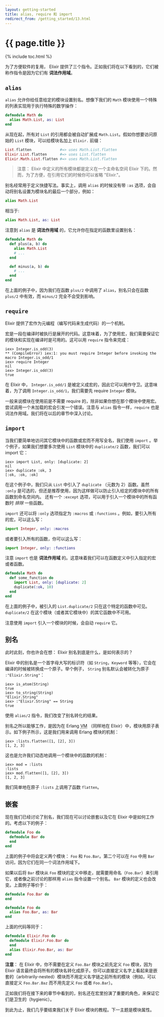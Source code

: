 ```yaml
---
layout: getting-started
title: alias, require 和 import
redirect_from: /getting_started/13.html
---
```


# {{ page.title }}

{% include toc.html %}

为了方便软件的复用， Elixir 提供了三个指令。正如我们将在以下看到的，它们被称作指令是因为它们有 **词法作用域**。

## `alias`

`alias` 允许你给任意给定的模块设置别名。想像下我们的 `Math` 模块使用一个特殊的列表实现用于执行特殊的数学操作：

```elixir
defmodule Math do
  alias Math.List, as: List
end
```

从现在起，所有对 `List` 的引用都会被自动扩展成 `Math.List`。假如你想要访问原始的 `List` 模块，可以给模块名加上 `Elixir.` 前缀：

```elixir
List.flatten             #=> uses Math.List.flatten
Elixir.List.flatten      #=> uses List.flatten
Elixir.Math.List.flatten #=> uses Math.List.flatten
```

> 注意： Elixir 中定义的所有模块都是定义在一个主命名空间 Elixir 下的。然而，为了方便，在引用它们的时候你可以省略 "Elixir."。

别名经常用于定义快捷写法。事实上，调用 `alias` 的时候没有带 `:as` 选项，会自动将别名设置为模块名的最后一个部分，例如：

```elixir
alias Math.List
```

相当于:

```elixir
alias Math.List, as: List
```

注意到 `alias` 是 **词法作用域** 的，它允许你在指定的函数里设置别名：

```elixir
defmodule Math do
  def plus(a, b) do
    alias Math.List
    # ...
  end

  def minus(a, b) do
    # ...
  end
end
```

在上面的例子中，因为我们在函数 `plus/2` 中调用了 `alias`，别名只会在函数 `plus/2` 中有效，而 `minus/2` 完全不会受到影响。

## `require`

Elixir 提供了宏作为元编程（编写代码来生成代码）的一个机制。

宏是一段在编译时被执行是展开的代码。这意味着，为了使用宏，我们需要保证它的模块和实现在编译时是可用的。这可以用 `require` 指令来完成：

```iex
iex> Integer.is_odd(3)
** (CompileError) iex:1: you must require Integer before invoking the macro Integer.is_odd/1
iex> require Integer
nil
iex> Integer.is_odd(3)
true
```

在 Elixir 中， `Integer.is_odd/1` 是被定义成宏的，因此它可以用作守卫。这意味着，为了调用 `Integer.is_odd/1`，我们需要先 require `Integer` 模块。

一般来说模块在使用前是不需要 require 的，除非如果你想在那个模块中使用宏。尝试调用一个未加载的宏会引发一个错误。注意与 `alias` 指令一样，`require` 也是词法作用域。我们将在以后的章节中深入讨论。

## `import`

当我们要简单地访问其它模块中的函数或宏而不用写全名，我们使用 `import` 。举个例子，如果我们想要多次使用 `List` 模块中的 `duplicate/2` 函数，我们可以 import 它：

```iex
iex> import List, only: [duplicate: 2]
nil
iex> duplicate :ok, 3
[:ok, :ok, :ok]
```

在这个例子中，我们只从 `List` 中引入了 `duplicate` （元数为 2）函数。虽然 `:only` 是可选的，但还是推荐使用，因为这样做可以防止引入给定的模块中的所有函数到命名空间内。 还有一个 `:except` 选项，可以用于引入一个模块中的所有函数时 *排除* 一些函数。

`import` 还可以将 `:only` 选项指定为 `:macros` 或 `:functions` 。例如，要引入所有的宏，可以这么写：

```elixir
import Integer, only: :macros
```

或者要引入所有的函数，你可以这么写：

```elixir
import Integer, only: :functions
```

注意 `import` 也是 **词法作用域** 的。这意味着我们可以在函数定义中引入指定的宏或者函数。

```elixir
defmodule Math do
  def some_function do
    import List, only: [duplicate: 2]
    duplicate(:ok, 10)
  end
end
```

在上面的例子中，被引入的 `List.duplicate/2` 只在这个特定的函数中可见。 `duplicate/2` 在这个模块（或者其它模块中）的其它函数中不可用。

注意使用 `import` 引入一个模块的时候，会自动 `require` 它。

## 别名

此时此刻，你也许会在想： Elixir 别名到底是什么，是如何表示的？

Elixir 中的别名是一个首字母大写的标识符（如 `String`，`Keyword` 等等），它会在编译的时候被转换成一个原子。举个例子， `String` 别名默认会被转化为原子 `:"Elixir.String"`：

```iex
iex> is_atom(String)
true
iex> to_string(String)
"Elixir.String"
iex> :"Elixir.String" == String
true
```

使用 `alias/2` 指令，我们改变了别名转化的结果。

别名之所以能够工作，是因为在 Erlang <abbr title="Virtual Machine">VM</abbr>  （同样地在 Elixir）中，模块用原子表示。如下例子所示，这是我们用来调用 Erlang 模块的机制：

```iex
iex> :lists.flatten([1, [2], 3])
[1, 2, 3]
```

这也是允许我们动态地调用一个模块中的函数的机制：

```iex
iex> mod = :lists
:lists
iex> mod.flatten([1, [2], 3])
[1, 2, 3]
```

我们简单地在原子 `:lists` 上调用了函数 `flatten`。

## 嵌套

现在我们已经讨论了别名，我们现在可以讨论嵌套以及它在 Elixir 中是如何工作的。考虑以下的例子：

```elixir
defmodule Foo do
  defmodule Bar do
  end
end
```

上面的例子中将会定义两个模块： `Foo` 和 `Foo.Bar`。第二个可以在 `Foo` 中用 `Bar` 访问，因为它们在同一个词法作用域下。

如果以后将 `Bar` 模块从 `Foo` 模块的定义中移走，就需要用命名（`Foo.Bar`）来引用它，或者像之前讨论的那样用 `alias` 指令设置一个别名。 `Bar` 模块的定义也会改变。上面例子等价于：

```elixir
defmodule Foo.Bar do
end

defmodule Foo do
  alias Foo.Bar, as: Bar
end
```

上面的代码等同于：

```elixir
defmodule Elixir.Foo do
  defmodule Elixir.Foo.Bar do
  end
  alias Elixir.Foo.Bar, as: Bar
end
```

**注意**： 在 Elixir 中，你不需要在定义 `Foo.Bar` 模块之前先定义 `Foo` 模块，因为 Elixir 语言最终会将所有的模块名转化成原子。你可以直接定义名字上看起来是嵌套的（arbitrarily-nested）模块而不用定义名字链之前所有的模块（例如，可以直接定义 `Foo.Bar.Baz` 而不用先定义 `Foo` 或者 `Foo.Bar`）。

正如我们将在接下来的章节中看到的，别名还在宏里扮演了重要的角色，来保证它们是卫生的（hygienic）。

到此为止，我们几乎要结束我们关于 Elixir 模块的教程。下一主题是模块属性。
